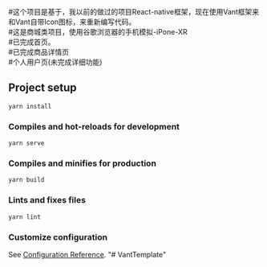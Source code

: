 #这个项目是基于，我以前的做过的项目React-native框架，现在使用Vant框架来和Vant自带Icon图标，来重新编写代码。
<br>
#这是商城类项目，使用谷歌浏览器的手机模拟-iPone-XR
<br>
#已完成首页。
<br>
#已完成商品详情页
<br>
#个人用户页(未完成详细功能)


## Project setup
```
yarn install
```

### Compiles and hot-reloads for development
```
yarn serve
```

### Compiles and minifies for production
```
yarn build
```

### Lints and fixes files
```
yarn lint
```

### Customize configuration
See [Configuration Reference](https://cli.vuejs.org/config/).
"# VantTemplate" 
